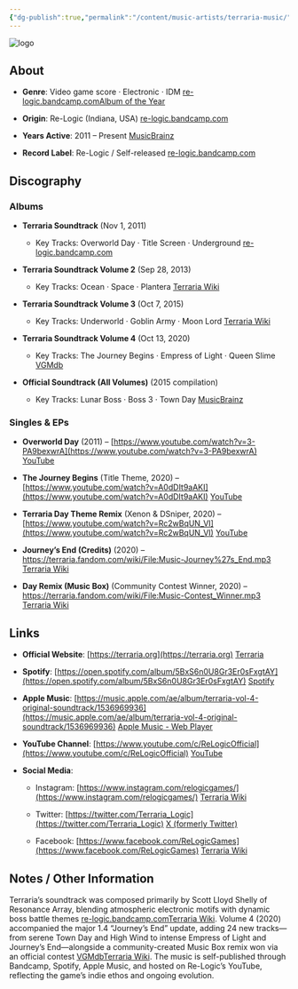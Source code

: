 ```yaml
---
{"dg-publish":true,"permalink":"/content/music-artists/terraria-music/","tags":["#MusicArtist"],"noteIcon":"","created":"2025-04-28T16:45:25.402+02:00","updated":"2025-04-28T17:01:00.428+02:00"}
---
```



<img src="/img/MALOGO/Terraria.png" alt="logo" class="round-img round-img-100">

## About

- **Genre**: Video game score · Electronic · IDM [re-logic.bandcamp.com](https://re-logic.bandcamp.com/album/terraria-soundtrack?utm_source=chatgpt.com)[Album of the Year](https://www.albumoftheyear.org/album/271487-scott-lloyd-shelly-terraria.php?utm_source=chatgpt.com)
    
- **Origin**: Re-Logic (Indiana, USA) [re-logic.bandcamp.com](https://re-logic.bandcamp.com/album/terraria-soundtrack?utm_source=chatgpt.com)
    
- **Years Active**: 2011 – Present [MusicBrainz](https://musicbrainz.org/series/e773c52e-c6e1-4fba-a121-8aca8e32c12d?utm_source=chatgpt.com)
    
- **Record Label**: Re-Logic / Self-released [re-logic.bandcamp.com](https://re-logic.bandcamp.com/album/terraria-soundtrack?utm_source=chatgpt.com)
    

## Discography

### Albums

- **Terraria Soundtrack** (Nov 1, 2011)
    
    - Key Tracks: Overworld Day · Title Screen · Underground [re-logic.bandcamp.com](https://re-logic.bandcamp.com/album/terraria-soundtrack?utm_source=chatgpt.com)
        
- **Terraria Soundtrack Volume 2** (Sep 28, 2013)
    
    - Key Tracks: Ocean · Space · Plantera [Terraria Wiki](https://terraria.wiki.gg/wiki/Talk%3AMusic/Overhaul?utm_source=chatgpt.com)
        
- **Terraria Soundtrack Volume 3** (Oct 7, 2015)
    
    - Key Tracks: Underworld · Goblin Army · Moon Lord [Terraria Wiki](https://terraria.wiki.gg/wiki/Talk%3AMusic/Overhaul?utm_source=chatgpt.com)
        
- **Terraria Soundtrack Volume 4** (Oct 13, 2020)
    
    - Key Tracks: The Journey Begins · Empress of Light · Queen Slime [VGMdb](https://vgmdb.net/album/106200?utm_source=chatgpt.com)
        
- **Official Soundtrack (All Volumes)** (2015 compilation)
    
    - Key Tracks: Lunar Boss · Boss 3 · Town Day [MusicBrainz](https://musicbrainz.org/series/e773c52e-c6e1-4fba-a121-8aca8e32c12d?utm_source=chatgpt.com)
        

### Singles & EPs

- **Overworld Day** (2011) – [https://www.youtube.com/watch?v=3-PA9bexwrA](https://www.youtube.com/watch?v=3-PA9bexwrA) [YouTube](https://www.youtube.com/watch?v=3-PA9bexwrA&utm_source=chatgpt.com)
    
- **The Journey Begins** (Title Theme, 2020) – [https://www.youtube.com/watch?v=A0dDIt9aAKI](https://www.youtube.com/watch?v=A0dDIt9aAKI) [YouTube](https://www.youtube.com/watch?pp=ygURI2pvdXJuZXliZWdpbm5pbmc%3D&v=A0dDIt9aAKI&utm_source=chatgpt.com)
    
- **Terraria Day Theme Remix** (Xenon & DSniper, 2020) – [https://www.youtube.com/watch?v=Rc2wBqUN_VI](https://www.youtube.com/watch?v=Rc2wBqUN_VI) [YouTube](https://www.youtube.com/watch?v=Rc2wBqUN_VI&utm_source=chatgpt.com)
    
- **Journey’s End (Credits)** (2020) – https://terraria.fandom.com/wiki/File:Music-Journey%27s_End.mp3 [Terraria Wiki](https://terraria.fandom.com/wiki/Music?utm_source=chatgpt.com)
    
- **Day Remix (Music Box)** (Community Contest Winner, 2020) – https://terraria.fandom.com/wiki/File:Music-Contest_Winner.mp3 [Terraria Wiki](https://terraria.fandom.com/wiki/Music?utm_source=chatgpt.com)
    

## Links

- **Official Website**: [https://terraria.org](https://terraria.org) [Terraria](https://terraria.org/?utm_source=chatgpt.com)
    
- **Spotify**: [https://open.spotify.com/album/5BxS6n0U8Gr3Er0sFxgtAY](https://open.spotify.com/album/5BxS6n0U8Gr3Er0sFxgtAY) [Spotify](https://open.spotify.com/album/5BxS6n0U8Gr3Er0sFxgtAY?utm_source=chatgpt.com)
    
- **Apple Music**: [https://music.apple.com/ae/album/terraria-vol-4-original-soundtrack/1536969936](https://music.apple.com/ae/album/terraria-vol-4-original-soundtrack/1536969936) [Apple Music - Web Player](https://music.apple.com/ae/song/empress-of-light/1536969936?utm_source=chatgpt.com)
    
- **YouTube Channel**: [https://www.youtube.com/c/ReLogicOfficial](https://www.youtube.com/c/ReLogicOfficial) [YouTube](https://www.youtube.com/c/ReLogicOfficial/videos?utm_source=chatgpt.com)
    
- **Social Media**:
    
    - Instagram: [https://www.instagram.com/relogicgames/](https://www.instagram.com/relogicgames/) [Terraria Wiki](https://terraria.wiki.gg/wiki/Re-Logic?utm_source=chatgpt.com)
        
    - Twitter: [https://twitter.com/Terraria_Logic](https://twitter.com/Terraria_Logic) [X (formerly Twitter)](https://x.com/terraria_logic?lang=en&utm_source=chatgpt.com)
        
    - Facebook: [https://www.facebook.com/ReLogicGames](https://www.facebook.com/ReLogicGames) [Terraria Wiki](https://terraria.wiki.gg/wiki/Re-Logic?utm_source=chatgpt.com)
        

## Notes / Other Information

Terraria’s soundtrack was composed primarily by Scott Lloyd Shelly of Resonance Array, blending atmospheric electronic motifs with dynamic boss battle themes [re-logic.bandcamp.com](https://re-logic.bandcamp.com/album/terraria-soundtrack?utm_source=chatgpt.com)[Terraria Wiki](https://terraria.fandom.com/wiki/Music?utm_source=chatgpt.com). Volume 4 (2020) accompanied the major 1.4 “Journey’s End” update, adding 24 new tracks—from serene Town Day and High Wind to intense Empress of Light and Journey’s End—alongside a community-created Music Box remix won via an official contest [VGMdb](https://vgmdb.net/album/106200?utm_source=chatgpt.com)[Terraria Wiki](https://terraria.fandom.com/wiki/Music?utm_source=chatgpt.com). The music is self-published through Bandcamp, Spotify, Apple Music, and hosted on Re-Logic’s YouTube, reflecting the game’s indie ethos and ongoing evolution.